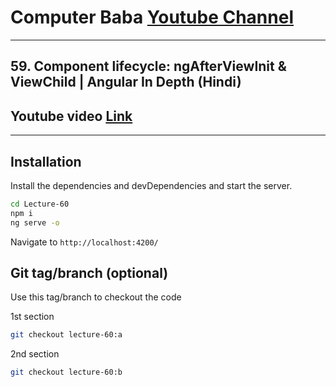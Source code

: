 # Computer Baba [Youtube Channel](https://www.youtube.com/c/ComputerBabaOfficial)

---

## 59. Component lifecycle: ngAfterViewInit & ViewChild | Angular In Depth (Hindi)

## Youtube video [Link](https://youtu.be/bmH5OYWRcUw)

---

## Installation

Install the dependencies and devDependencies and start the server.

```sh
cd Lecture-60
npm i
ng serve -o
```

Navigate to `http://localhost:4200/`

## Git tag/branch (optional)

Use this tag/branch to checkout the code

1st section

```sh
git checkout lecture-60:a
```

2nd section

```sh
git checkout lecture-60:b
```
